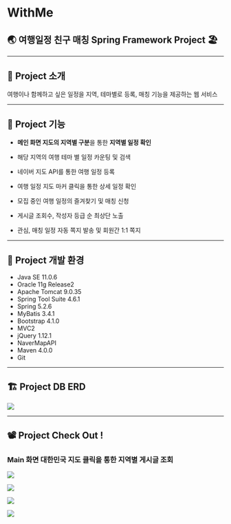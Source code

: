
# WithMe

## 🌏 여행일정 친구 매칭 Spring Framework Project 🏖

---
## 📢 Project 소개

여행이나 함께하고 싶은 일정을 지역, 테마별로 등록, 매칭 기능을 제공하는 웹 서비스


---

## 🔑 Project 기능

- **메인 화면 지도의 지역별 구분**을 통한 **지역별 일정 확인**

- 해당 지역의 여행 테마 별 일정 카운팅 및 검색 

- 네이버 지도 API를 통한 여행 일정 등록

- 여행 일정 지도 마커 클릭을 통한 상세 일정 확인

- 모집 중인 여행 일정의 즐겨찾기 및 매칭 신청

- 게시글 조회수, 작성자 등급 순 최상단 노출

- 관심, 매칭 일정 자동 쪽지 발송 및 회원간 1:1 쪽지


---

## 🔧 Project 개발 환경

- Java SE 11.0.6
- Oracle 11g Release2
- Apache Tomcat 9.0.35
- Spring Tool Suite 4.6.1
- Spring 5.2.6
- MyBatis 3.4.1
- Bootstrap 4.1.0
- MVC2
- jQuery 1.12.1
- NaverMapAPI
- Maven 4.0.0
- Git

---

## 🏗 Project DB ERD

![](https://images.velog.io/images/gillog/post/41267535-e027-4263-92e0-63698fb4a932/%EA%B7%B8%EB%A6%BC1.png)

---

## 📽 Project Check Out !

### Main 화면 대한민국 지도 클릭을 통한 지역별 게시글 조회
![](https://images.velog.io/images/gillog/post/01bd240b-a9c0-46d1-be56-b4ee37f7cd34/1.gif)


![](https://images.velog.io/images/gillog/post/212d3bfd-a7ba-4b19-b1fe-828e2945f101/a.PNG)

![](https://images.velog.io/images/gillog/post/97af1450-f53f-44be-8c79-48acd6eb20ca/b.PNG)

![](https://images.velog.io/images/gillog/post/8bcd7584-3fb5-4a72-98e2-49e4032b91ea/c.PNG)

